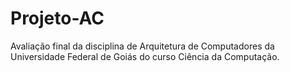 # Projeto-AC
Avaliação final da disciplina de Arquitetura de Computadores da Universidade Federal de Goiás do curso Ciência da Computação. 
